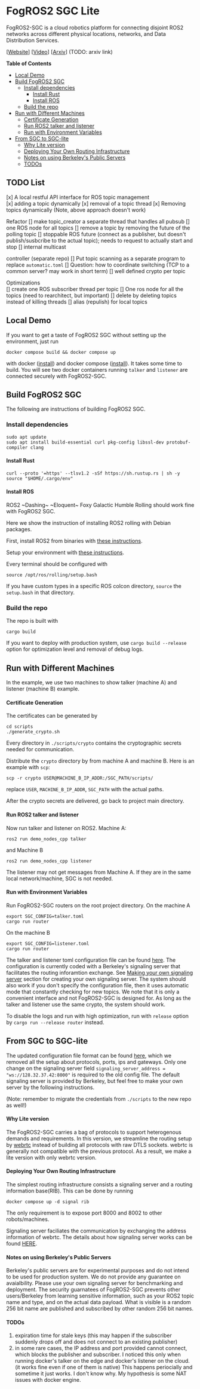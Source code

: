 # FogROS2 SGC Lite

FogROS2-SGC is a cloud robotics platform for connecting disjoint ROS2 networks across different physical locations, networks, and Data Distribution Services. 

\[[Website](https://sites.google.com/view/fogros2-sgc)\] \[[Video](https://youtu.be/hVVFVGLcK0c)\] \[[Arxiv](https://arxiv.org/abs/2210.11691)\] (TODO: arxiv link)

<!-- START doctoc generated TOC please keep comment here to allow auto update -->
<!-- DON'T EDIT THIS SECTION, INSTEAD RE-RUN doctoc TO UPDATE -->
**Table of Contents**

- [Local Demo](#local-demo)
- [Build FogROS2 SGC](#build-fogros2-sgc)
  - [Install dependencies](#install-dependencies)
    - [Install Rust](#install-rust)
    - [Install ROS](#install-ros)
  - [Build the repo](#build-the-repo)
- [Run with Different Machines](#run-with-different-machines)
    - [Certificate Generation](#certificate-generation)
    - [Run ROS2 talker and listener](#run-ros2-talker-and-listener)
    - [Run with Environment Variables](#run-with-environment-variables)
- [From SGC to SGC-lite](#from-sgc-to-sgc-lite)
    - [Why Lite version](#why-lite-version)
    - [Deploying Your Own Routing Infrastructure](#deploying-your-own-routing-infrastructure)
    - [Notes on using Berkeley's Public Servers](#notes-on-using-berkeleys-public-servers)
    - [TODOs](#todos)

<!-- END doctoc generated TOC please keep comment here to allow auto update -->


## TODO List 

[x] A local restful API interface for ROS topic management  
[x] adding a topic dynamically 
[x] removal of a topic thread
[x] Removing topics dynamically 
(Note, above approach doesn't work)

Refactor 
[] make topic_creator a separate thread that handles all pubsub
[] one ROS node for all topics 
[] remove a topic by removing the future of the polling topic 
[] stoppable ROS future (connect as a publisher, but doesn't publish/susbcribe to the actual topic); needs to request to actually start and stop 
[] internal multicast

controller (separate repo)
[] Put topic scanning as a separate program to replace `automatic.toml`
[] Question: how to coordinate switching (TCP to a common server? may work in short term)
[] well defined crypto per topic

Optimizations  
[] create one ROS subscriber thread per topic 
[] One ros node for all the topics (need to rearchitect, but important)
[] delete by deleting topics instead of killing threads 
[] alias (repulish) for local topics 

## Local Demo 
If you want to get a taste of FogROS2 SGC without setting up the environment, just run 
```
docker compose build && docker compose up 
```
with docker ([install](https://docs.docker.com/get-docker/)) and docker compose ([install](https://docs.docker.com/compose/install/linux/)). 
It takes some time to build. You will see two docker containers running `talker` and `listener` are connected securely with FogROS2-SGC.


## Build FogROS2 SGC 
The following are instructions of building FogROS2 SGC. 

### Install dependencies 
```
sudo apt update
sudo apt install build-essential curl pkg-config libssl-dev protobuf-compiler clang
```

#### Install Rust 
```
curl --proto '=https' --tlsv1.2 -sSf https://sh.rustup.rs | sh -y
source "$HOME/.cargo/env"
```

#### Install ROS 
ROS2 ~Dashing~ ~Eloquent~ Foxy Galactic Humble Rolling should work fine with FogROS2 SGC. 

Here we show the instruction of installing ROS2 rolling with Debian packages. 

First, install ROS2 from binaries with [these instructions](https://docs.ros.org/en/rolling/Installation/Ubuntu-Install-Debians.html).

Setup your environment with [these instructions](https://docs.ros.org/en/rolling/Installation/Ubuntu-Install-Debians.html#environment-setup).

Every terminal should be configured with 
```
source /opt/ros/rolling/setup.bash
```

If you have custom types in a specific ROS colcon directory, `source` the `setup.bash` in that directory. 


### Build the repo 

The repo is built with 
```
cargo build
```
If you want to deploy with production system, use `cargo build --release` option for optimization level and removal of debug logs. 

## Run with Different Machines
In the example, we use two machines to show talker (machine A) and listener (machine B) example. 

#### Certificate Generation
The certificates can be generated by 
```
cd scripts
./generate_crypto.sh
```
Every directory in `./scripts/crypto` contains the cryptographic secrets needed for communication. 

Distribute the `crypto` directory by from machine A and machine B. Here is an example with `scp`: 
```
scp -r crypto USER@MACHINE_B_IP_ADDR:/SGC_PATH/scripts/
```
replace `USER`, `MACHINE_B_IP_ADDR`, `SGC_PATH` with the actual paths.

After the crypto secrets are delivered, go back to project main directory. 

#### Run ROS2 talker and listener
Now run talker and listener on ROS2. 
Machine A:
```
ros2 run demo_nodes_cpp talker
```
and
Machine B 
```
ros2 run demo_nodes_cpp listener
```

The listener may not get messages from Machine A. If they are in the same local network/machine, SGC is not needed.

#### Run with Environment Variables 
Run FogROS2-SGC routers on the root project directory. 
On the machine A
```
export SGC_CONFIG=talker.toml
cargo run router
```
On the machine B
```
export SGC_CONFIG=listener.toml
cargo run router
```

The talker and listener toml configuration file can be found [here](./src/resources/README.md). The configuration is currently coded with a Berkeley's signaling server that facilitates the routing inforamtion exchange. See [Making your own signaling server](#making-your-own-signaling-server) section for creating your own signaling server.
The system should also work if you don't specify the configuration file, then it uses automatic mode that 
constantly checking for new topics. We note that it is only a convenient interface and not FogROS2-SGC is designed for.
As long as the talker and listener use the same crypto, the system should work.

To disable the logs and run with high optimization, run with `release` option by 
`
cargo run --release router
`
instead.


## From SGC to SGC-lite
The updated configuration file format can be found [here](./src/resources/README.md), which we removed all the setup about protocols, ports, ips and gateways. Only one change on the signaling server field `signaling_server_address = "ws://128.32.37.42:8000"` is required to the old config file. The default signaling server is provided by Berkeley, but feel free to make your own server by the following instructions.

(Note: remember to migrate the credentials from `./scripts` to the new repo as well!)


#### Why Lite version 

The FogROS2-SGC carries a bag of protocols to support heterogenous demands and requirements. 
In this version, we streamline the routing setup by [webrtc](./docs/webrtc.md) instead of building all protocols with raw DTLS sockets.
webrtc is generally not compatible with the previous protocol. As a result, we make a lite version with only webrtc version. 


#### Deploying Your Own Routing Infrastructure
The simplest routing infrastructure consists a signaling server and a routing information base(RIB). 
This can be done by running 
```
docker compose up -d signal rib
```
The only requirement is to expose port 8000 and 8002 to other robots/machines. 

Signaling server faciliates the communication by exchanging the address information of webrtc. The details about how signaling server works can be found [HERE](./docs/webrtc.md).

#### Notes on using Berkeley's Public Servers
Berkeley's public servers are for experimental purposes and do not intend to be used for production system. We do not provide any guarantee on avaialbility. Please use your own signaling server for benchmarking and deployment.
The security guarnatees of FogROS2-SGC prevents other users/Berkeley from learning sensitive information, such as your ROS2 topic name and type, and on the actual data payload. What is visible is a random 256 bit name are published and subscribed by other random 256 bit names. 

#### TODOs 
1. expiration time for stale keys (this may happen if the subscriber suddenly drops off and does not connect to an existing publisher)
2. in some rare cases, the IP address and port provided cannot connect, which blocks the publisher and subscriber. I noticed this only when running docker's talker on the edge and docker's listener on the cloud. (it works fine even if one of them is native) This happens periocially and sometime it just works. I don't know why. My hypothesis is some NAT issues with docker engine.

